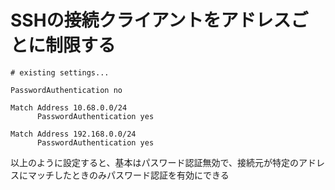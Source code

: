 # SSHの接続クライアントをアドレスごとに制限する

```conf:/etc/ssh/sshd_config
# existing settings...

PasswordAuthentication no

Match Address 10.68.0.0/24
      PasswordAuthentication yes

Match Address 192.168.0.0/24
      PasswordAuthentication yes
```

以上のように設定すると、基本はパスワード認証無効で、接続元が特定のアドレスにマッチしたときのみパスワード認証を有効にできる
